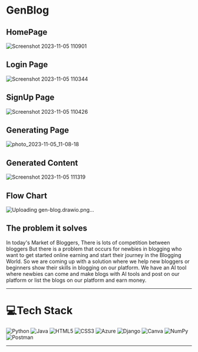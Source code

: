 # GenBlog

## HomePage

![Screenshot 2023-11-05 110901](https://github.com/atul120212/GenBlog/assets/87241497/2e8a48ea-f69b-48fa-b235-688efdc76e67)

## Login Page

![Screenshot 2023-11-05 110344](https://github.com/atul120212/GenBlog/assets/87241497/57f7d8c9-9101-4918-90ac-4be1d37c97a8)

## SignUp Page

![Screenshot 2023-11-05 110426](https://github.com/atul120212/GenBlog/assets/87241497/33e374d0-dcac-45d5-a6b1-bf9c6f51a781)


## Generating Page

![photo_2023-11-05_11-08-18](https://github.com/atul120212/GenBlog/assets/87241497/68541715-89f8-4fb8-a340-96112353ecc2)


## Generated Content

![Screenshot 2023-11-05 111319](https://github.com/atul120212/GenBlog/assets/87241497/9c92c55a-0508-4fc3-9e67-e5e4676ccf1e)


## Flow Chart

![Uploading gen-blog.drawio.png…]()


## The problem it solves

In today's Market of Bloggers, There is lots of competition between bloggers But there is a problem that occurs for newbies in blogging who want to get started online earning and start their journey in the Blogging World. So we are coming up with a solution where we help new bloggers or beginners show their skills in blogging on our platform. We have an AI tool where newbies can come and make blogs with AI tools and post on our platform or list the blogs on our platform and earn money.

---

# 💻Tech Stack
![Python](https://img.shields.io/badge/python-3670A0?style=for-the-badge&logo=python&logoColor=ffdd54) ![Java](https://img.shields.io/badge/java-%23ED8B00.svg?style=for-the-badge&logo=java&logoColor=white) ![HTML5](https://img.shields.io/badge/html5-%23E34F26.svg?style=for-the-badge&logo=html5&logoColor=white) ![CSS3](https://img.shields.io/badge/css3-%231572B6.svg?style=for-the-badge&logo=css3&logoColor=white) ![Azure](https://img.shields.io/badge/azure-%230072C6.svg?style=for-the-badge&logo=azure-devops&logoColor=white) ![Django](https://img.shields.io/badge/django-%23092E20.svg?style=for-the-badge&logo=django&logoColor=white)  ![Canva](https://img.shields.io/badge/Canva-%2300C4CC.svg?style=for-the-badge&logo=Canva&logoColor=white) ![NumPy](https://img.shields.io/badge/numpy-%23013243.svg?style=for-the-badge&logo=numpy&logoColor=white)  ![Postman](https://img.shields.io/badge/Postman-FF6C37?style=for-the-badge&logo=postman&logoColor=white) 


---
